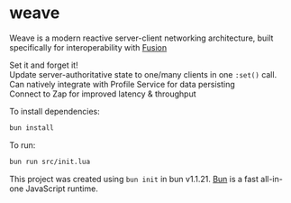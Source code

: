 # weave

Weave is a modern reactive server-client networking architecture, built specifically for interoperability with [Fusion](https://elttob.uk/Fusion/)

Set it and forget it! <br>
Update server-authoritative state to one/many clients in one `:set()` call.<br>
Can natively integrate with Profile Service for data persisting <br>
Connect to Zap for improved latency & throughput <br>


To install dependencies:

```bash
bun install
```

To run:

```bash
bun run src/init.lua
```

This project was created using `bun init` in bun v1.1.21. [Bun](https://bun.sh) is a fast all-in-one JavaScript runtime.

